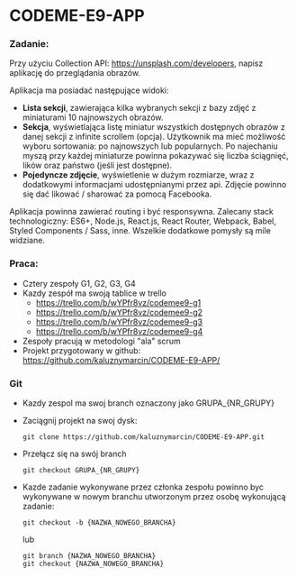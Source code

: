 # CODEME-E9-APP

### Zadanie:

Przy użyciu Collection API: https://unsplash.com/developers, napisz aplikację do przeglądania obrazów.

Aplikacja ma posiadać następujące widoki:

* **Lista sekcji**, zawierająca kilka wybranych sekcji z bazy zdjęć z miniaturami 10 najnowszych obrazów.
* **Sekcja**, wyświetlająca listę miniatur wszystkich dostępnych obrazów z danej sekcji z infinite scrollem (opcja). Użytkownik ma mieć możliwość wyboru sortowania: po najnowszych lub popularnych. Po najechaniu myszą przy każdej miniaturze powinna pokazywać się liczba ściągnięć, lików oraz państwo (jeśli jest dostępne).
* **Pojedyncze zdjęcie**, wyświetlenie w dużym rozmiarze, wraz z dodatkowymi informacjami udostępnianymi przez api. Zdjęcie powinno się dać likować / sharować za pomocą Facebooka.

Aplikacja powinna zawierać routing i być responsywna. Zalecany stack technologiczny: ES6+, Node.js, React.js, React Router, Webpack, Babel, Styled Components / Sass, inne.
Wszelkie dodatkowe pomysły są mile widziane.


### Praca:

* Cztery zespoły G1, G2, G3, G4
* Kazdy zespół ma swoją tablice w trello
  * https://trello.com/b/wYPfr8vz/codemee9-g1
  * https://trello.com/b/wYPfr8vz/codemee9-g2
  * https://trello.com/b/wYPfr8vz/codemee9-g3
  * https://trello.com/b/wYPfr8vz/codemee9-g4
* Zespoły pracują w metodologi "ala" scrum
* Projekt przygotowany w github:  https://github.com/kaluznymarcin/CODEME-E9-APP/

### Git

* Kazdy zespol ma swoj branch oznaczony jako GRUPA_{NR_GRUPY}
* Zaciągnij projekt na swoj dysk:

    `git clone https://github.com/kaluznymarcin/CODEME-E9-APP.git`

* Przełącz się na swój branch

    `git checkout GRUPA_{NR_GRUPY}`

* Kazde zadanie wykonywane przez członka zespołu powinno byc wykonywane w nowym branchu utworzonym przez osobę wykonującą zadanie:

    `git checkout -b {NAZWA_NOWEGO_BRANCHA}`

    lub

    ```
    git branch {NAZWA_NOWEGO_BRANCHA}
    git checkout {NAZWA_NOWEGO_BRANCHA}
    ```
